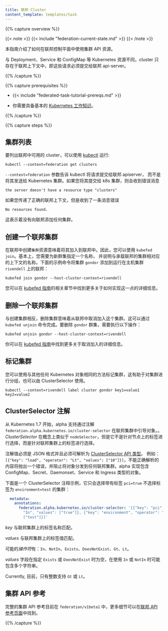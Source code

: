 ```yaml
---
title: 联邦 Cluster
content_template: templates/task
---
```


<!--
---
title: Federated Cluster
content_template: templates/task
---
-->

{{% capture overview %}}

{{< note >}}
{{< include "federation-current-state.md" >}}
{{< /note >}}

<!--
This guide explains how to use Clusters API resource in a Federation control plane.

Different than other Kubernetes resources, such as Deployments, Services and ConfigMaps,
clusters only exist in the federation context, i.e. those requests must be submitted to the
federation api-server.
-->
本指南介绍了如何在联邦控制平面中使用集群 API 资源。

与 Deployment、Service 和 ConfigMap 等 Kubernetes 资源不同，cluster 只存在于联邦上下文中，即这些请求必须提交给联邦 api-server。

{{% /capture %}}

{{% capture prerequisites %}}

* {{< include "federated-task-tutorial-prereqs.md" >}}

<!--
* You should also have a basic [working knowledge of Kubernetes](/docs/setup/pick-right-solution/) in
general.
-->

* 你需要具备基本的 [Kubernetes 工作知识](/docs/setup/pick-right-solution/)。

{{% /capture %}}

{{% capture steps %}}

<!--
## Listing Clusters
-->

## 集群列表

<!--
To list the clusters available in your federation, you can use [kubectl](/docs/user-guide/kubectl/) by
running:
-->

要列出联邦中可用的 cluster，可以使用 [kubectl](/docs/user-guide/kubectl/)
运行:

``` shell
kubectl --context=federation get clusters
```

<!--
The `--context=federation` flag tells kubectl to submit the
request to the Federation apiserver instead of sending it to a Kubernetes
cluster. If you submit it to a k8s cluster, you will receive an error saying
-->
`--context=federation` 参数告诉 kubectl 将请求提交给联邦 apiserver，
而不是将其发送给 Kubernetes 集群。如果您将其提交给 k8s 集群，则会收到错误消息


```the server doesn't have a resource type "clusters"```

<!--
If you passed the correct Federation context but received a message error saying
-->
如果您传递了正确的联邦上下文，但是收到了一条消息错误

```No resources found.```

<!--
it means that you haven't
added any cluster to the Federation yet.
-->
这表示着没有向联邦添加任何集群。

<!--
## Creating a Federated Cluster
-->

## 创建一个联邦集群

<!--
Creating a `cluster` resource in federation means joining it to the federation. To do so, you can use
`kubefed join`. Basically, you need to give the new cluster a name and say what is the name of the
context that corresponds to a cluster that hosts the federation. The following example command adds
the cluster `gondor` to the federation running on host cluster `rivendell`:
-->
在联邦中创建`集群`资源意味着将其加入到联邦中。因此，您可以使用 `kubefed join`。基本上，您需要为新群集指定一个名称，
并说明与承载联邦的集群相对应的上下文的名称。下面的示例命令将集群 `gondor` 添加到运行在主机集群 `rivendell` 上的联邦：


``` shell
kubefed join gondor --host-cluster-context=rivendell
```

<!--
You can find more details on how to do that in the respective section in the
[kubefed guide](/docs/tutorials/federation/set-up-cluster-federation-kubefed/#adding-a-cluster-to-a-federation).
-->
您可以在 [kubefed 指南](/docs/tutorials/federation/set-up-cluster-federation-kubefed/#adding-a-cluster-to-a-federation)的相关章节中找到更多关于如何实现这一点的详细信息。

<!--
## Deleting a Federated Cluster
-->

## 删除一个联邦集群

<!--
Converse to creating a cluster, deleting a cluster means unjoining this cluster from the
federation. This can be done with `kubefed unjoin` command. To remove the `gondor` cluster, just do:
-->
与创建集群相反，删除集群意味着从联邦中取消加入这个集群。这可以通过 `kubefed unjoin` 命令完成。要删除 `gondor` 群集，需要执行以下操作：

``` shell
kubefed unjoin gondor --host-cluster-context=rivendell
```

<!--
You can find more details on unjoin in the
[kubefed guide](/docs/tutorials/federation/set-up-cluster-federation-kubefed/#removing-a-cluster-from-a-federation).
-->
你可以在 [kubefed 指南](/docs/tutorials/federation/set-up-cluster-federation-kubefed/#removing-a-cluster-from-a-federation)中找到更多关于取消加入的详细信息。

<!--
## Labeling Clusters
-->

## 标记集群

<!--
You can label clusters the same way as any other Kubernetes object, which can help with grouping clusters and can also be leveraged by the ClusterSelector.
-->
您可以使用与其他任何 Kubernetes 对象相同的方法标记集群，这有助于对集群进行分组，也可以由 ClusterSelector 使用。

``` shell
kubectl --context=rivendell label cluster gondor key1=value1 key2=value2
```

<!--
## ClusterSelector Annotation
-->

## ClusterSelector 注解

<!--
Starting in Kubernetes 1.7, there is alpha support for directing objects across the federated clusters with the annotation `federation.alpha.kubernetes.io/cluster-selector`. The *ClusterSelector* is conceptually similar to `nodeSelector`, but instead of selecting against labels on nodes, it selects against labels on federated clusters.

The annotation value must be JSON formatted and must be parsable into the [ClusterSelector API type](/docs/reference/federation/v1beta1/definitions/#_v1beta1_clusterselector). For example: `[{"key": "load", "operator": "Lt", "values": ["10"]}]`. Content that doesn't parse correctly will throw an error and prevent distribution of the object to any federated clusters. Objects of type ConfigMap, Secret, Daemonset, Service and Ingress are included in the alpha implementation.

Here is an example ClusterSelector annotation, which will only select clusters WITH the label `pci=true` and WITHOUT the label `environment=test`:
-->

从 Kubernetes 1.7 开始，alpha 支持通过注解 `federation.alpha.kubernetes.io/cluster-selector` 在联邦集群中引导对象。。
*ClusterSelector* 在概念上类似于 `nodeSelector`，但是它不是针对节点上的标签进行选择，而是针对联邦集群上的标签进行选择。

注解值必须是 JSON 格式并且必须可解析为 [ClusterSelector API 类型](/docs/reference/federation/v1beta1/definitions/#_v1beta1_clusterselector)。
例如：`[{"key": "load", "operator": "Lt", "values": ["10"]}]`，不能正确解析的内容将抛出一个错误，并阻止将对象分发到任何联邦集群。alpha 实现包含 ConfigMap、Secret、Daemonset、Service 和 Ingress 类型的对象。

下面是一个 ClusterSelector 注释示例，它只会选择带有标签 `pci=true` 不选择标签为 `environment=test` 的集群：

``` yaml
  metadata:
    annotations:
      federation.alpha.kubernetes.io/cluster-selector: '[{"key": "pci", "operator":
        "In", "values": ["true"]}, {"key": "environment", "operator": "NotIn", "values":
        ["test"]}]'
```

<!--
The *key* is matched against label names on the federated clusters.

The *values* are matched against the label values on the federated clusters.

The possible *operators* are: `In`, `NotIn`, `Exists`, `DoesNotExist`, `Gt`, `Lt`.

The *values* field is expected to be empty when `Exists` or `DoesNotExist` is specified and may include more than one string when `In` or `NotIn` are used.

Currently, only integers are supported with `Gt` or `Lt`.
-->

*key* 与联邦集群上的标签名称匹配。

*values* 与联邦集群上的标签值匹配。

可能的*操作符*有：`In`、`NotIn`、`Exists`、`DoesNotExist`、`Gt`、`Lt`。

*values* 字段在指定 `Exists` 或 `DoesNotExist` 时为空，在使用 `In` 或 `NotIn` 时可能包含多个字符串。

Currently, 目前，只有整数支持 `Gt` 或 `Lt`。

<!--
## Clusters API reference

The full clusters API reference is currently in `federation/v1beta1` and more details can be found in the
[Federation API reference page](/docs/reference/federation/).
-->

## 集群 API 参考

完整的集群 API 参考目前在 `federation/v1beta1` 中，更多细节可以在[联邦 API 参考页面](/docs/reference/federation/)中找到。

{{% /capture %}}


